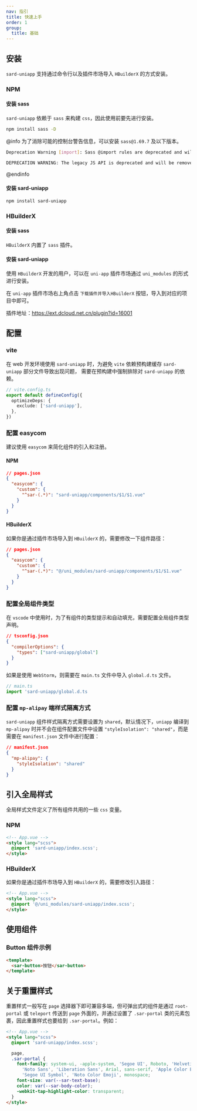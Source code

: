```yaml
---
nav: 指引
title: 快速上手
order: 1
group:
  title: 基础
---
```


## 安装

`sard-uniapp` 支持通过命令行以及插件市场导入 `HBuilderX` 的方式安装。

### NPM

#### 安装 sass

`sard-uniapp` 依赖于 `sass` 来构建 `css`，因此使用前要先进行安装。

```bash
npm install sass -D
```

@info
为了消除可能的控制台警告信息，可以安装 `sass@1.69.7` 及以下版本。

```bash
Deprecation Warning [import]: Sass @import rules are deprecated and will be removed in Dart Sass 3.0.0.
```

```bash
DEPRECATION WARNING: The legacy JS API is deprecated and will be removed in Dart Sass 2.0.0.
```

@endinfo

#### 安装 sard-uniapp

```bash
npm install sard-uniapp
```

### HBuilderX

#### 安装 sass

`HBuilderX` 内置了 `sass` 插件。

#### 安装 sard-uniapp

使用 `HBuilderX` 开发的用户，可以在 `uni-app` 插件市场通过 `uni_modules` 的形式进行安装。

在 `uni-app` 插件市场右上角点击 `下载插件并导入HBuilderX` 按钮，导入到对应的项目中即可。

插件地址：<a href="https://ext.dcloud.net.cn/plugin?id=16001" target="_blank">https://ext.dcloud.net.cn/plugin?id=16001</a>

## 配置

### vite

在 web 开发环境使用 `sard-uniapp` 时，为避免 `vite` 依赖预构建缓存 `sard-uniapp` 部分文件导致出现问题，
需要在预构建中强制排除对 `sard-uniapp` 的依赖。

```ts
// vite.config.ts
export default defineConfig({
  optimizeDeps: {
    exclude: ['sard-uniapp'],
  },
})
```

### 配置 easycom

建议使用 `easycom` 来简化组件的引入和注册。

#### NPM

```json
// pages.json
{
  "easycom": {
    "custom": {
      "^sar-(.*)": "sard-uniapp/components/$1/$1.vue"
    }
  }
}
```

#### HBuilderX

如果你是通过插件市场导入到 `HBuilderX` 的，需要修改一下组件路径：

```json
// pages.json
{
  "easycom": {
    "custom": {
      "^sar-(.*)": "@/uni_modules/sard-uniapp/components/$1/$1.vue"
    }
  }
}
```

### 配置全局组件类型

在 `vscode` 中使用时，为了有组件的类型提示和自动填充，需要配置全局组件类型声明。

```json
// tsconfig.json
{
  "compilerOptions": {
    "types": ["sard-uniapp/global"]
  }
}
```

如果是使用 `WebStorm`，则需要在 `main.ts` 文件中导入 `global.d.ts` 文件。

```ts
// main.ts
import 'sard-uniapp/global.d.ts
```

### 配置 `mp-alipay` 端样式隔离方式

`sard-uniapp` 组件样式隔离方式需要设置为 `shared`，默认情况下，`uniapp` 编译到 `mp-alipay` 时并不会在组件配置文件中设置 `"styleIsolation": "shared"`，而是需要在 `manifest.json` 文件中进行配置：

```json
// manifest.json
{
  "mp-alipay": {
    "styleIsolation": "shared"
  }
}
```

## 引入全局样式

全局样式文件定义了所有组件共用的一些 `css` 变量。

### NPM

```html
<!-- App.vue -->
<style lang="scss">
  @import 'sard-uniapp/index.scss';
</style>
```

### HBuilderX

如果你是通过插件市场导入到 `HBuilderX` 的，需要修改引入路径：

```html
<!-- App.vue -->
<style lang="scss">
  @import '@/uni_modules/sard-uniapp/index.scss';
</style>
```

## 使用组件

### Button 组件示例

```html
<template>
  <sar-button>按钮</sar-button>
</template>
```

## 关于重置样式

重置样式一般写在 `page` 选择器下即可兼容多端，但可弹出式的组件是通过 `root-portal` 或 `teleport` 传送到 `page` 外面的，并通过设置了 `.sar-portal` 类的元素包裹，因此重置样式也要给到 `.sar-portal`。例如：

```html
<!-- App.vue -->
<style lang="scss">
  @import 'sard-uniapp/index.scss';

  page,
  .sar-portal {
    font-family: system-ui, -apple-system, 'Segoe UI', Roboto, 'Helvetica Neue',
      'Noto Sans', 'Liberation Sans', Arial, sans-serif, 'Apple Color Emoji', 'Segoe UI Emoji',
      'Segoe UI Symbol', 'Noto Color Emoji', monospace;
    font-size: var(--sar-text-base);
    color: var(--sar-body-color);
    -webkit-tap-highlight-color: transparent;
  }
</style>
```
